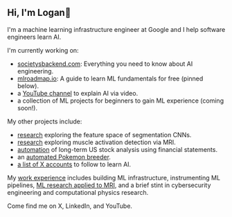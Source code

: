 ## Hi, I'm Logan👋

I'm a machine learning infrastructure engineer at Google and I help software engineers learn AI.

I'm currently working on:
* [societysbackend.com](https://societysbackend.com): Everything you need to know about AI engineering.
* [mlroadmap.io](https://mlroadmap.io): A guide to learn ML fundamentals for free (pinned below).
* a [YouTube channel](https://www.youtube.com/@loganthorneloe) to explain AI via video.
* a collection of ML projects for beginners to gain ML experience (coming soon!).

My other projects include:
* [research](https://scholar.google.com/citations?view_op=view_citation&hl=en&user=zFntG6MAAAAJ&citation_for_view=zFntG6MAAAAJ:zYLM7Y9cAGgC) exploring the feature space of segmentation CNNs.
* [research](https://scholar.google.com/citations?view_op=view_citation&hl=en&user=zFntG6MAAAAJ&citation_for_view=zFntG6MAAAAJ:qjMakFHDy7sC) exploring muscle activation detection via MRI.
* [automation](https://github.com/loganthorneloe/stock-boy) of long-term US stock analysis using financial statements.
* an [automated Pokemon breeder](https://github.com/loganthorneloe/swsh-pokemon-breeder).
* [a list of X accounts](https://x.com/i/lists/1738669706595258373) to follow to learn AI.

My [work experience](https://www.linkedin.com/in/loganthorneloe/) includes building ML infrastructure, instrumenting ML pipelines, [ML research applied to MRI](https://scholar.google.com/citations?user=zFntG6MAAAAJ&hl=en), and a brief stint in cybersecurity engineering and computational physics research.

Come find me on X, LinkedIn, and YouTube.
<!--
**loganthorneloe/loganthorneloe** is a ✨ _special_ ✨ repository because its `README.md` (this file) appears on your GitHub profile.

Here are some ideas to get you started:

- 🔭 I’m currently working on ...
- 🌱 I’m currently learning ...
- 👯 I’m looking to collaborate on ...
- 🤔 I’m looking for help with ...
- 💬 Ask me about ...
- 📫 How to reach me: ...
- 😄 Pronouns: ...
- ⚡ Fun fact: ...
-->
